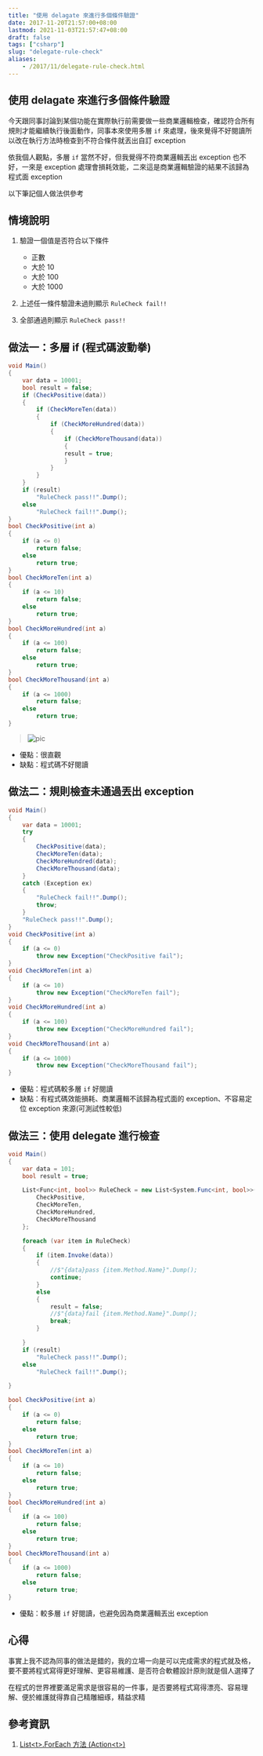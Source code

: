 ```yaml
---
title: "使用 delagate 來進行多個條件驗證"
date: 2017-11-20T21:57:00+08:00
lastmod: 2021-11-03T21:57:47+08:00
draft: false
tags: ["csharp"]
slug: "delegate-rule-check"
aliases:
    - /2017/11/delegate-rule-check.html
---
```

## 使用 delagate 來進行多個條件驗證

今天跟同事討論到某個功能在實際執行前需要做一些商業邏輯檢查，確認符合所有規則才能繼續執行後面動作，同事本來使用多層 `if` 來處理，後來覺得不好閱讀所以改在執行方法時檢查到不符合條件就丟出自訂 exception

依我個人觀點，多層 `if` 當然不好，但我覺得不符商業邏輯丟出 exception 也不好，一來是 exception 處理會損耗效能，二來這是商業邏輯驗證的結果不該歸為程式面 exception

以下筆記個人做法供參考

## 情境說明

1. 驗證一個值是否符合以下條件
    * 正數
    * 大於 10
    * 大於 100
    * 大於 1000

2. 上述任一條件驗證未過則顯示 `RuleCheck fail!!`
3. 全部通過則顯示 `RuleCheck pass!!`

## 做法一：多層 if (程式碼波動拳)

```cs
void Main()
{
    var data = 10001;
    bool result = false;
    if (CheckPositive(data))
    {
        if (CheckMoreTen(data))
        {
            if (CheckMoreHundred(data))
            {
                if (CheckMoreThousand(data))
                {
                result = true;
                }
            }
        }
    }
    if (result)
        "RuleCheck pass!!".Dump();
    else
        "RuleCheck fail!!".Dump();
}
bool CheckPositive(int a)
{
    if (a <= 0)
        return false;
    else
        return true;
}
bool CheckMoreTen(int a)
{
    if (a <= 10)
        return false;
    else
        return true;
}
bool CheckMoreHundred(int a)
{
    if (a <= 100)
        return false;
    else
        return true;
}
bool CheckMoreThousand(int a)
{
    if (a <= 1000)
        return false;
    else
        return true;
}
```

> ![pic](://i.imgur.com/BtjZedW.jpg)

* 優點：很直觀
* 缺點：程式碼不好閱讀

## 做法二：規則檢查未通過丟出 exception

```cs
void Main()
{
    var data = 10001;
    try
    {         
        CheckPositive(data);
        CheckMoreTen(data);
        CheckMoreHundred(data);
        CheckMoreThousand(data);
    }
    catch (Exception ex)
    {
        "RuleCheck fail!!".Dump();
        throw;
    }
    "RuleCheck pass!!".Dump();
}
void CheckPositive(int a)
{
    if (a <= 0)
        throw new Exception("CheckPositive fail");
}
void CheckMoreTen(int a)
{
    if (a <= 10)
        throw new Exception("CheckMoreTen fail");
}
void CheckMoreHundred(int a)
{
    if (a <= 100)
        throw new Exception("CheckMoreHundred fail");
}
void CheckMoreThousand(int a)
{
    if (a <= 1000)
        throw new Exception("CheckMoreThousand fail");
}
```

* 優點：程式碼較多層 `if` 好閱讀
* 缺點：有程式碼效能損耗、商業邏輯不該歸為程式面的 exception、不容易定位 exception 來源(可測試性較低)

## 做法三：使用 delegate 進行檢查

```cs
void Main()
{
    var data = 101;
    bool result = true;

    List<Func<int, bool>> RuleCheck = new List<System.Func<int, bool>>() {
        CheckPositive,
        CheckMoreTen,
        CheckMoreHundred,
        CheckMoreThousand
    };

    foreach (var item in RuleCheck)
    {
        if (item.Invoke(data))
        {
            //$"{data}pass {item.Method.Name}".Dump();
            continue;
        }
        else
        {
            result = false;
            //$"{data}fail {item.Method.Name}".Dump();
            break;
        }

    }
    if (result)
        "RuleCheck pass!!".Dump();
    else
        "RuleCheck fail!!".Dump();

}

bool CheckPositive(int a)
{
    if (a <= 0)
        return false;
    else
        return true;
}
bool CheckMoreTen(int a)
{
    if (a <= 10)
        return false;
    else
        return true;
}
bool CheckMoreHundred(int a)
{
    if (a <= 100)
        return false;
    else
        return true;
}
bool CheckMoreThousand(int a)
{
    if (a <= 1000)
        return false;
    else
        return true;
}
```

* 優點：較多層 `if` 好閱讀，也避免因為商業邏輯丟出 exception

## 心得

事實上我不認為同事的做法是錯的，我的立場一向是可以完成需求的程式就及格，要不要將程式寫得更好理解、更容易維護、是否符合軟體設計原則就是個人選擇了

在程式的世界裡要滿足需求是很容易的一件事，是否要將程式寫得漂亮、容易理解、便於維護就得靠自己精雕細琢，精益求精

## 參考資訊

1. [List\<t>.ForEach 方法 (Action\<t>)](https://msdn.microsoft.com/zh-tw/library/bwabdf9z%28v=vs.110%29.aspx)
